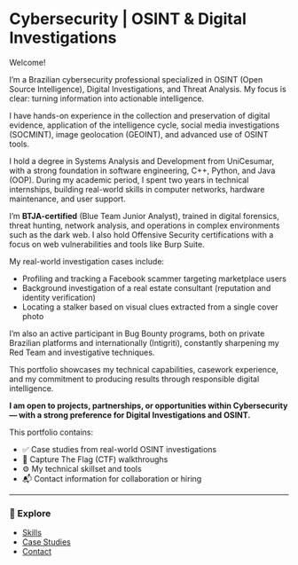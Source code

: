 # Cybersecurity | OSINT & Digital Investigations

Welcome! 

I’m a Brazilian cybersecurity professional specialized in OSINT (Open Source Intelligence), Digital Investigations, and Threat Analysis. My focus is clear: turning information into actionable intelligence.

I have hands-on experience in the collection and preservation of digital evidence, application of the intelligence cycle, social media investigations (SOCMINT), image geolocation (GEOINT), and advanced use of OSINT tools.

I hold a degree in Systems Analysis and Development from UniCesumar, with a strong foundation in software engineering, C++, Python, and Java (OOP). During my academic period, I spent two years in technical internships, building real-world skills in computer networks, hardware maintenance, and user support.

I’m **BTJA-certified** (Blue Team Junior Analyst), trained in digital forensics, threat hunting, network analysis, and operations in complex environments such as the dark web. I also hold Offensive Security certifications with a focus on web vulnerabilities and tools like Burp Suite.

My real-world investigation cases include:

- Profiling and tracking a Facebook scammer targeting marketplace users  
- Background investigation of a real estate consultant (reputation and identity verification)  
- Locating a stalker based on visual clues extracted from a single cover photo  

I’m also an active participant in Bug Bounty programs, both on private Brazilian platforms and internationally (Intigriti), constantly sharpening my Red Team and investigative techniques.

This portfolio showcases my technical capabilities, casework experience, and my commitment to producing results through responsible digital intelligence.

**I am open to projects, partnerships, or opportunities within Cybersecurity — with a strong preference for Digital Investigations and OSINT.**


This portfolio contains:
- ✅ Case studies from real-world OSINT investigations
- 🔐 Capture The Flag (CTF) walkthroughs
- ⚙️ My technical skillset and tools
- 📬 Contact information for collaboration or hiring

---

### 🔎 Explore

- [Skills](skills.md)
- [Case Studies](cases.md)
- [Contact](contact.md)
